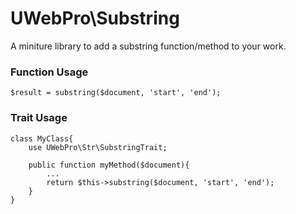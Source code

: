 # UWebPro\Substring
A miniture library to add a substring function/method to your work.

### Function Usage
```
$result = substring($document, 'start', 'end');
```

### Trait Usage
```
class MyClass{
    use UWebPro\Str\SubstringTrait;

    public function myMethod($document){
        ...
        return $this->substring($document, 'start', 'end');
    }
}
